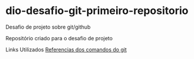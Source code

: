 # dio-desafio-git-primeiro-repositorio
Desafio de projeto sobre git/github

Repositório criado para o desafio de projeto 

Links Utilizados 
[Referencias dos comandos do git](https://git-scm.com/docs) 
